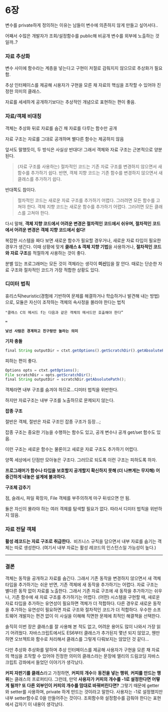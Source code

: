 # 6장

변수를 private하게 정의하는 이유는 남들이 변수에 의존하지 않게 만들고 싶어서다..

어째서 수많은 개발자가 조회/설정함수를 public해 비공개 변수를 외부에 노출하는 것일까..?

### 자료 추상화

변수 사이에 함수라는 계층을 넣는다고 구현이 저절로 감춰지지 않으므로 추상화가 필요함.

추상 인터페이스를 제공해 시용자가 구현을 모른 채 자료의 핵심을 조작할 수 있어야 진정한 의미의 클래스.

자료를 세세하게 공개하기보다는 추상적인 개념으로 표현하는 편이 좋음.

### 자료/객체 비대칭

객체는 추상화 뒤로 자료를 숨긴 채 자료를 다루는 함수만 공개

자료 구조는 자료를 그대로 공개하며 별다른 함수는 제공하지 않음

앞서도 말했듯이, 두 방식은 사실상 반대다! 그래서 객체와 자료 구조는 근본적으로 양분된다.

> (자료 구조를 사용하는) 절차적인 코드는 기존 자료 구조를 변경하지 않으면서 새 함수를 추가하기 쉽다. 반면, 객체 지향 코드는 기존 함수를 변경하지 않으면서 새 클래스를 추가하기 쉽다.

반대쪽도 참이다.

> 절차적인 코드는 새로운 자료 구조를 추가하기 어렵다. 그러려면 모든 함수를 고쳐야 한다. 객체 지향 코드는 새로운 함수를 추가하기 어렵다. 그러려면 모든 클래스를 고쳐야 한다.

다시 말해, **객체 지향 코드에서 어려운 변경은 절차적인 코드에서 쉬우며, 절차적인 코드에서 어려운 변경은 객체 지향 코드에서 쉽다!**

복잡한 시스템을 짜다 보면 새로운 함수가 필요할 경우거나, 새로운 자료 타입이 필요한 경우가 생긴다. 이때 상황에 맞게 **클래스 & 객체 지향 기법**을 사용하거나, **절차적인 코드와 자료 구조**를 적절하게 사용하는 것이 좋다.

분별 있는 프로그래머는 모든 것이 객체라는 생각이 **미신**임을 잘 안다. 때로는 단순한 자료 구조와 절차적인 코드가 가장 적합한 상황도 있다.

### 디미터 법칙

휴리스틱heuristic(경험에 기반하여 문제를 해결하거나 학습하거나 발견해 내는 방법)으로, 모듈은 자신이 조작하는 객체의 속사정을 몰라야 한다는 법칙

`"클래스 C의 메서드 f는 다음과 같은 객체의 메서드만 호출해야 한다”`

`=`

**`낯선 사람은 경계하고 친구랑만 놀라는 의미`**

**기차 충돌**

```jsx
final String outputDir = ctxt.getOptions().getScratchDir().getAbsolutePath();
```

피하는 편이 좋다.

```jsx
Options opts = ctxt.getOptions();
File scratchDir = opts.getScratchDir();
final String outputDir = scratchDir.getAbsolutePath();
```

객체라면 내부 구조를 숨겨야 하므로…디미터 법칙을 위반한다.

하지만 자료구조는 내부 구조를 노출하므로 문제되지 않는다.

**잡종 구조**

절반은 객체, 절반은 자료 구조인 잡종 구조가 등장…;

잡종 구조는 중요한 기능을 수행하는 함수도 있고, 공개 변수나 공개 get/set 함수도 있음.

이런 구조는 새로운 함수는 물론이고 새로운 자료 구조도 추가하기 어렵다.

양쪽 세상에서 단점만 모아놓은 구조다. 그러므로 되도록 이런 구조는 피하도록 하자.

**프로그래머가 함수나 타입을 보호할지 공개할지 확신하지 못해 (더 나쁘게는 무지해) 어중간하게 내놓은 설계에 불과하다.**

**구조체 감추기**

점, 슬래시, 파일 확장자, File 객체를 부주의하게 마구 뒤섞으면 안 됨.

듈은 자신이 몰라야 하는 여러 객체를 탐색할 필요가 없다. 따라서 디미터 법칙을 위반하지 않음.

### 자료 전달 객체

**활성 레코드는 자료 구조로 취급한다.**
 비즈니스 규칙을 담으면서 내부 자료를 숨기는 객체는 따로 생성한다. (여기서 내부 자료는 활성 레코드의 인스턴스일 가능성이 높다.)

---

### 결론

객체는 동작을 공개하고 자료를 숨긴다. 그래서 기존 동작을 변경하지 않으면서 새 객체 타입을 추가하기는 쉬운 반면, 기존 객체에 새 동작을 추가하기는 어렵다.
자료 구조는 별다른 동작 없이 자료를 노출한다. 그래서 기존 자료 구조에 새 동작을 추가하기는 쉬우나, 기존 함수에 새 자료 구조를 추가하기는 어렵다.
(어떤) 시스템을 구현할 때, 새로운 자료 타입을 추가하는 유연성이 필요하면 객체가 더 적합하다. 다른 경우로 새로운 동작을 추가하는 유연성이 필요하면 자료 구조와 절차적인 코드가 더 적합하다. 우수한 소프트웨어 개발자는 편견 없이 이 사실을 이해해 직면한 문제에 최적인 해결책을 선택한다.

솔직히 이번 장은 클래스를 잘 사용해 본 적도 없고, 어려운 용어도 많이 나와서 가장 읽기 어려웠다. 자바스크립트에서도 ES6부터 클래스가 추가된지 몇년 되지 않았고, 웬만하면 오브젝트와 함수로 처리해서 클래스를 그렇게 다뤄보지는 않았던 것 같다...

다만 추상화 추상화를 말하며 추상 인터페이스를 제공해 사용자가 구현을 모른 채 자료의 핵심을 조작할 수 있어야 진정한 의미의 클래스라는 문장에 엘리의 드림코딩 자바스크립트 강좌에서 들었던 이야기가 생각났다.

**커피 자판기를 클래스**라고 가정하면, **커피의 개수**와 **동전을 넣는 행위**, **커피를 만드는 행위**는 클래스의 프로퍼티다. 그런데, 만약 **사용자가 커피의 개수를 -1로 설정한다면 어떻게 될까? 또 다른 외부인이 커피의 개수를 맘대로 바꿔버린다면?** 그렇기 때문에 getter와 setter를 사용하며, private 하게 만드는 것이라고 말한다. 사용자는 -1로 설정했지만 내부 setter함수로 0을 만들어주는 것이다. 조회함수와 설정함수를 감춰야 한다는 표현에서 갑자기 이 내용이 생각났다.

